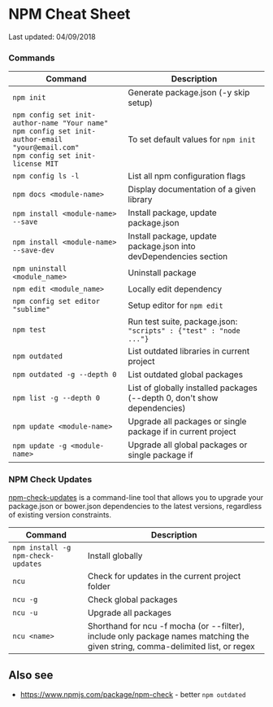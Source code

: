 # NPM Cheat Sheet

Last updated: 04/09/2018

### Commands

| Command                                   | Description                                                           |
| ---                                       | ---                                                                   |
| `npm init`                                | Generate package.json (-y skip setup)                                 |
| `npm config set init-author-name "Your name"`<br/>`npm config set init-author-email "your@email.com"`<br/>`npm config set init-license MIT`                                | To set default values for `npm init`                                                |
| `npm config ls -l`                        | List all npm configuration flags                                      |
| `npm docs <module-name>`                  | Display documentation of a given library                              |
| `npm install <module-name> --save`        | Install package, update package.json                                  |
| `npm install <module-name> --save-dev`    | Install package, update package.json into devDependencies section     |
| `npm uninstall <module_name>`             | Uninstall package                                                     |
| `npm edit <module_name>`                  | Locally edit dependency                                               |
| `npm config set editor "sublime"`         | Setup editor for `npm edit`                                           |
| `npm test`                                | Run test suite, package.json: `"scripts" : {"test" : "node ..."}`     |
| `npm outdated`                            | List outdated libraries in current project                            |
| `npm outdated -g --depth 0`               | List outdated global packages                                         |
| `npm list -g --depth 0`                   | List of globally installed packages (--depth 0, don't show dependencies)      |
| `npm update <module-name>`                | Upgrade all packages or single package if <module-name> in current project    |
| `npm update -g <module-name>`             | Upgrade all global packages or single package if <module-name>        |


### NPM Check Updates

[npm-check-updates](https://www.npmjs.com/package/npm-check-updates) is a command-line tool that allows you to upgrade your package.json or bower.json dependencies to the latest versions, regardless of existing version constraints.

| Command                                   | Description                                      |
| ---                                       | ---                                              |
| `npm install -g npm-check-updates`        | Install globally                                 |
| `ncu`                                     | Check for updates in the current project folder  |
| `ncu -g`                                  | Check global packages                            |
| `ncu -u`                                  | Upgrade all packages                             |
| `ncu <name>`                              | Shorthand for ncu -f mocha (or --filter), include only package names matching the given string, comma-delimited list, or regex   |


## Also see
* https://www.npmjs.com/package/npm-check - better `npm outdated`